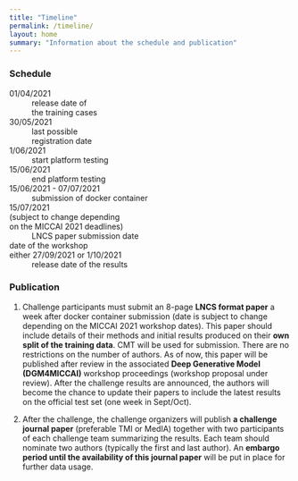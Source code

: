 ```yaml
---
title: "Timeline"
permalink: /timeline/
layout: home
summary: "Information about the schedule and publication"
---
```


### <a id="Schedule" class="uncolored_link">Schedule</a>

<article>
    <dl>
        <div class="cell">
            <div class="cell-content">
                <dt>01/04/2021</dt>
                <dd>release date of<br>
				the training cases</dd>
            </div>
        </div>
        <div class="cell">
            <div class="cell-content">
                <dt>30/05/2021</dt>
                <dd>last possible<br>
				registration date</dd>
            </div>
        </div>
        <div class="cell">
            <div class="cell-content">
                <dt>1/06/2021</dt>
                <dd>start platform testing</dd>
            </div>
        </div>
        <div class="cell">
            <div class="cell-content">
                <dt>15/06/2021</dt>
                <dd>end platform testing</dd>
            </div>
        </div>
        <div class="cell">
            <div class="cell-content">
                <dt>15/06/2021 - 07/07/2021</dt>
                <dd>submission of docker container</dd>
            </div>
        </div>
        <div class="cell">
            <div class="cell-content">
                <dt>15/07/2021<br>
                (subject to change depending<br>
				on the MICCAI 2021 deadlines)</dt>
                <dd>LNCS paper submission date</dd>
            </div>
        </div>
        <div class="cell">
            <div class="cell-content">
                <dt>date of the workshop<br>either 27/09/2021 or 1/10/2021<br></dt>
                <dd>
				release date of the results
				</dd>
            </div>
        </div>
    </dl>
</article>

### <a id="Publication" class="uncolored_link">Publication</a>

1. Challenge participants must submit an 8-page  **LNCS format paper** a week after docker container submission (date is subject to change depending on the MICCAI 2021 workshop dates). This paper should include details of their methods and initial results produced on their **own split of the training data**. CMT will be used for submission. There are no restrictions on the number of authors. As of now, this paper will be published after review in the associated **Deep Generative Model (DGM4MICCAI)** workshop proceedings (workshop proposal under review). 
After the challenge results are announced, the authors will become the chance to update their papers to include the latest results on the official test set (one week in Sept/Oct).

2. After the challenge, the challenge organizers will publish **a challenge journal paper** (preferable TMI or MedIA) together with two participants of each challenge team summarizing the results. Each team should nominate two authors (typically the first and last author). An **embargo period until the availability of this journal paper** will be put in place for further data usage.
